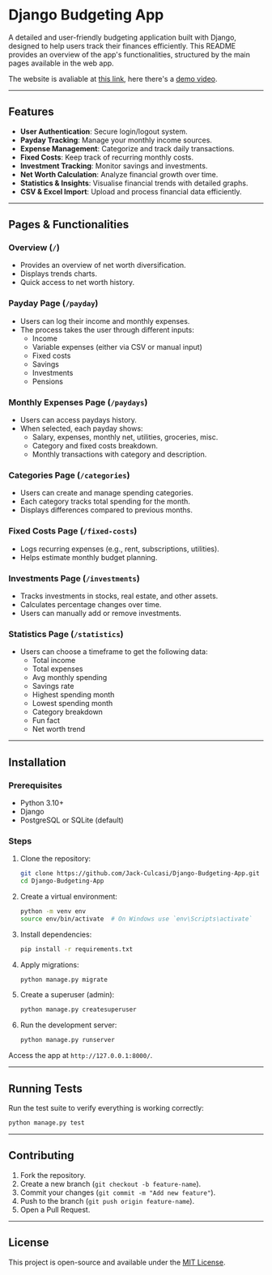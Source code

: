 # Django Budgeting App

A detailed and user-friendly budgeting application built with Django, designed to help users track their finances efficiently. This README provides an overview of the app's functionalities, structured by the main pages available in the web app.

The website is avaliable at [this link](https://brokenomics.eu.pythonanywhere.com/login/?next=/home/), here there's a [demo video](assets/brokenomics_demo.mp4).

---

## **Features**
- **User Authentication**: Secure login/logout system.
- **Payday Tracking**: Manage your monthly income sources.
- **Expense Management**: Categorize and track daily transactions.
- **Fixed Costs**: Keep track of recurring monthly costs.
- **Investment Tracking**: Monitor savings and investments.
- **Net Worth Calculation**: Analyze financial growth over time.
- **Statistics & Insights**: Visualise financial trends with detailed graphs.
- **CSV & Excel Import**: Upload and process financial data efficiently.

---

## **Pages & Functionalities**

### **Overview** (`/`)
- Provides an overview of net worth diversification.
- Displays trends charts.
- Quick access to net worth history.

### **Payday Page** (`/payday`)
- Users can log their income and monthly expenses.
- The process takes the user through different inputs:
  - Income
  - Variable expenses (either via CSV or manual input)
  - Fixed costs
  - Savings
  - Investments
  - Pensions
 
### **Monthly Expenses Page** (`/paydays`)
- Users can access paydays history.
- When selected, each payday shows:
  - Salary, expenses, monthly net, utilities, groceries, misc.
  - Category and fixed costs breakdown.
  - Monthly transactions with category and description.

### **Categories Page** (`/categories`)
- Users can create and manage spending categories.
- Each category tracks total spending for the month.
- Displays differences compared to previous months.

### **Fixed Costs Page** (`/fixed-costs`)
- Logs recurring expenses (e.g., rent, subscriptions, utilities).
- Helps estimate monthly budget planning.

### **Investments Page** (`/investments`)
- Tracks investments in stocks, real estate, and other assets.
- Calculates percentage changes over time.
- Users can manually add or remove investments.

### **Statistics Page** (`/statistics`)
- Users can choose a timeframe to get the following data:
  - Total income
  - Total expenses
  - Avg monthly spending
  - Savings rate
  - Highest spending month
  - Lowest spending month
  - Category breakdown
  - Fun fact
  - Net worth trend

---

## **Installation**

### **Prerequisites**
- Python 3.10+
- Django
- PostgreSQL or SQLite (default)

### **Steps**
1. Clone the repository:
   ```bash
   git clone https://github.com/Jack-Culcasi/Django-Budgeting-App.git
   cd Django-Budgeting-App
   ```

2. Create a virtual environment:
   ```bash
   python -m venv env
   source env/bin/activate  # On Windows use `env\Scripts\activate`
   ```

3. Install dependencies:
   ```bash
   pip install -r requirements.txt
   ```

4. Apply migrations:
   ```bash
   python manage.py migrate
   ```

5. Create a superuser (admin):
   ```bash
   python manage.py createsuperuser
   ```

6. Run the development server:
   ```bash
   python manage.py runserver
   ```

Access the app at `http://127.0.0.1:8000/`.

---

## **Running Tests**
Run the test suite to verify everything is working correctly:
```bash
python manage.py test
```

---

## **Contributing**
1. Fork the repository.
2. Create a new branch (`git checkout -b feature-name`).
3. Commit your changes (`git commit -m "Add new feature"`).
4. Push to the branch (`git push origin feature-name`).
5. Open a Pull Request.

---

## **License**
This project is open-source and available under the [MIT License](LICENSE).

